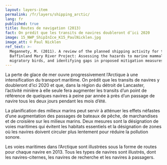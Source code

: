 ```yaml
---
layout: layers-item
permalink: /fr/layers/shipping_arctic/
lang: fr
published: true
title: Routes de navigation (2013)
fact: On prédit que les transits de navires doubleront d’ici 2020
image: 15_NWP_ShipInIce_K15_PaulNicklen.jpg
image_att: © Paul Nicklen
ref_text: >-
  Megannety, M. (2011). A review of the planned shipping activity for the
  Baffinland Mary River Project: Assessing the hazards to marine mammals and
  migratory birds, and identifying gaps in proposed mitigation measures.
---
```

La perte de glace de mer ouvre progressivement l’Arctique à une intensification du transport maritime. On prédit que les transits de navires y doubleront d’ici 2020 et que, dans la région du détroit de Lancaster, l’activité minière à elle seule fera augmenter les transits d’un point de référence de quelques navires à peine par année à près d’un passage de navire tous les deux jours pendant les mois d’été.

La planification des milieux marins peut servir à atténuer les effets néfastes d’une augmentation des passages de bateaux de pêche, de marchandises et de croisière sur les milieux marins. Deux mesures sont la désignation de voies maritimes qui évitent les habitats essentiels et la désignation de zones où les navires doivent circuler plus lentement pour réduire la pollution sonore.

Les voies maritimes dans l’Arctique sont illustrées sous la forme de routes pour chaque navire en 2013. Tous les types de navires sont illustrés, dont les navires-citernes, les navires de recherche et les navires à passagers.
